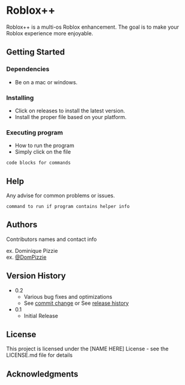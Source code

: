 # Roblox++

Roblox++ is a multi-os Roblox enhancement.  The goal is to make your Roblox experience more enjoyable.

## Getting Started

### Dependencies

* Be on a mac or windows.

### Installing

* Click on releases to install the latest version.
* Install the proper file based on your platform.

### Executing program

* How to run the program
* Simply click on the file
```
code blocks for commands
```

## Help

Any advise for common problems or issues.
```
command to run if program contains helper info
```

## Authors

Contributors names and contact info

ex. Dominique Pizzie  
ex. [@DomPizzie](https://twitter.com/dompizzie)

## Version History

* 0.2
    * Various bug fixes and optimizations
    * See [commit change]() or See [release history]()
* 0.1
    * Initial Release

## License

This project is licensed under the [NAME HERE] License - see the LICENSE.md file for details

## Acknowledgments
